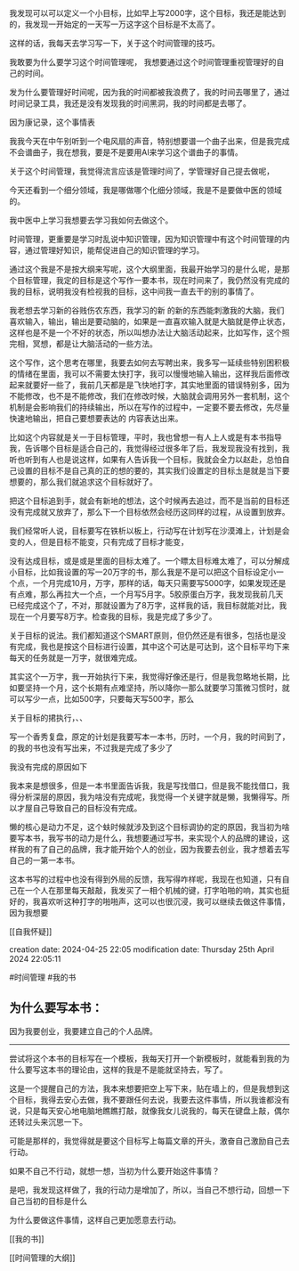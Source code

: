 
我发现可以可以定义一个小目标，比如早上写2000字，这个目标，我还是能达到的，我发现一开始定的一天写一万这字这个目标是不太高了。

这样的话，我每天去学习写一下，关于这个时间管理的技巧。

我敢要为什么要学习这个时间管理呢， 我想要通过这个时间管理重视管理好的自己的时间。

发为什么要管理好时间呢，因为我的时间都被我浪费了，我的时间去哪里了，通过时间记录工具，我还是没有发现我的时间黑洞，我的时间都是去哪了。

因为康记录，这个事情表

我我今天在中午别听到一个电风扇的声音，特别想要谱一个曲子出来，但是我完成不会谱曲子，我在想我，要是不是要用AI来学习这个谱曲子的事情。

关于这个时间管理，我觉得流言应该是管理时间了，学管理好自己提去做呢，

今天还看到一个细分领域，我是哪做哪个化细分领域，我是不是要做中医的领域的。

我中医中上学习我想要去学习我如何去做这个。

时间管理，更重要是学习时乱说中知识管理，因为知识管理中有这个时间管理的内容，通过管理好知识，能帮促进自己的知识管理的学习。

通过这个我是不是按大纲来写呢，这个大纲里面，我最开始学习的是什么呢，是那个目标管理，我定的目标是这个写作一要本书，现在时间来了，我仍然没有完成的我的目标，说明我没有检视我的目标，这中间我一直去干的别的事情了。

我老想去学习新的谷贱伤农东西，我学习的新 的新的东西能刺激我的大脑，我们喜欢输入，输出，输出是要动脑的，如果是一直喜欢输入就是大脑就是停止状态，这样也是不是一个不好的状态，所以叫想办法让大脑活动起来，比如写作，这个照完相，冥想，都是让大脑活动的一些方法。


这个写作，这个思考在哪里，我要去如何去写聘出来，我多写一延续些特别困积极的情绪在里面，我可以不需要太快打字，我可以慢慢地输入输出，这样我后面修改起来就要好一些了，我前几天都是是飞快地打字，其实地里面的错误特别多，因为不能修改，也不是不能修改，我们在修改时候，大脑就会调用另外一套机制，这个机制是会影响我们的持续输出，所以在写作的过程中，一定要不要去修改，先尽量快速地输出，把自己要想要表达的  内容表达出来。

比如这个内容就是关一于目标管理，平时，我也曾想一有人上人或是有本书指导我，告诉哪个目标是适合自己的，我觉得经过很多年了后，我发现我没有找到，我听也听到有人也是说这样，如果有人告诉我一个目标，我就会全力以赵赴，总怕自己设置的目标不是自己真的正的想的要的，其实我们设置定的目标圡是就是当下要想要的，那么我们就追求这个目标就好了。

把这个目标追到手，就会有新地的想法，这个时候再去追过，而不是当前的目标还没有完成就又放弃了，那么下一个目标依然会经历这同样的过程，从设置到放弃。

我们经常听人说，目标要写在铁析以板上，行动写在计划写在沙漠滩上，计划是会变的人，但是目标不能变，只有完成了目标才能变，

没有达成目标，或是或是里面的目标太难了。一个瞟太目标难太难了，可以分解成小目标，比如我设置的写一20万字的书，那么我是不是可以把这个目标设定小一个点，一个月完成10月，万字，那样的话，每天只需要写5000字，如果发现还是有点难，那么再拉大一个点，一个月写5月字。5胶原蛋白万字，我发现我前几天已经完成这个了，不对，那就设置为了8万字，这样我的话，我目标就能对比，我现在一个月要写8万字。检查我的目标，我是完成了多少了。


关于目标的说法。我们都知道这个SMART原则，但仍然还是有很多，包括也是没有完成，我也是按这个目标进行设置，其中这个可达是可达到，这个目标平均下来每天的任务就是一万字，就很难完成。

其实这个一万字，我一开始执行下来，我觉得好像还是行，但是我忽略地长期，比如要坚持一个月，这个长期有点难坚持，所以降你一那么就要学习策微习惯时，就可以写少一点，比如500字，只要每天写500字，那么

关于目标的捃执行，、、

写一个香秀复盘，原定的计划是我要写本一本书，历时，一个月，我的时间到了，的我的书也没有写出来，不过我是完成了多少了

我没有完成的原因如下

我本来是想很多，但是一本书里面告诉我，我是写找借口，但是我不能找借口，我得分析深层的原因，我为啥没有完成呢，我觉得一个关键字就是懒，我懒得写。所以才屋自己导致自己的目标没有完成。

懒的核心是动力不足，这个蚨时候就涉及到这个目标调协的定的原因，我当初为啥要写本书，我写书的动力是什么，我想要通过写书，来实现个人的品牌的建设，这样我的有了自己的品牌，我才能开始个人的创业，因为我要去创业，我才想着去写自己的一第一本书。

这本书写的过程中也没有得到外局的反馈，我写得咋样呢，我现在也知道，只有自己在一个人在那里每天敲敲，我发买了一相个机械的键，打字㕷啪的响，其实也挺好的，我喜欢听这种打字的啪啪声，这可以也很沉浸，我可以继续去做这件事情，因为我想要




[[自我怀疑]]


creation date: 2024-04-25 22:05 
modification date: Thursday 25th April 2024 22:05:11

#时间管理  #我的书 


## 为什么要写本书：

因为我要创业，我要建立自己的个人品牌。

---

尝试将这个本书的目标写在一个模板，我每天打开一个新模板时，就能看到我的为什么要写这本书的理论由，这样的我是不是能就坚持去，写了。

这是一个提醒自己的方法，我本来想要把空上写下来，贴在墙上的，但是我想到这个目标，我得去安心去做，我不要跟任何去说，我要去这件事情，所以我谁都没有说，只是每天安心地电脑地瞧瞧打敲，就像我女儿说我的，每天在键盘上敲，偶尔还转过头来沉思一下。

可能是那样的，我觉得就是要这个目标写上每篇文章的开头，激奋自己激励自己去行动。

如果不自己不行动，就想一想，当初为什么要开始这件事情？

是吧，我发现这样做了，我的行动力是增加了，所以，当自己不想行动，回想一下自己当初的目标是什么

为什么要做这件事情，这样自己更加愿意去行动。



[[我的书]]

[[时间管理的大纲]]
